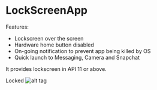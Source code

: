 LockScreenApp
=============


Features:
- Lockscreen over the screen
- Hardware home button disabled
- On-going notification to prevent app being killed by OS
- Quick launch to Messaging, Camera and Snapchat

It provides lockscreen in API 11 or above.


Locked
![alt tag](https://github.com/lhobbs/SnowflakeLockScreen/screenshot_locked.png)



